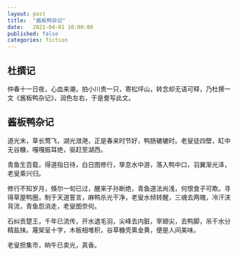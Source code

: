 ```yaml
---
layout: post
title:  "酱板鸭杂记"
date:   2021-04-01 10:00:00
published: false
categories: fiction
---
```


## 杜撰记

仲春十一日夜，心血来潮，拍小川贵一只，寄松坪山，转念却无语可释，乃杜撰一文《酱板鸭杂记》，润色左右，于是誊写此文。

## 酱板鸭杂记

道光末，草长莺飞，湖光潋滟，正是春来时节好，鸭肠辘辘时。老叟徒四壁，缸中无谷糠，嘎嘎振耳绝，驱赶至湖西。

青鱼生百载，得道指日待，白日图修行，孳息水中游，落入鸭中口，羽翼渐光泽，老叟乘兴归。

修行不知岁月，倏尔一旬已过，醒来子孙断绝，青鱼道法尚浅，何恨食子可欺。寻得草屋鸭圈，制于天道誓言，麻鸭杀光干净，老叟水倾转醒，三魂去两魄，冷汗浃背流，青鱼怨消走，老叟图奈何。

石纠贡楚王，千年已流传，开水退毛羽，尖峰去内脏，宰翅尖，去鸭脚，吊干水分精盐抹。蔑架呈十字，木板相堆积，谷草糠壳熏金黄，便是人间美味。

老叟担集市，晌午已卖光，真香。

